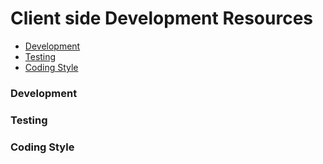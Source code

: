 # Client side Development Resources

- [Development](#development)
- [Testing](#testing)
- [Coding Style](#coding-style)

### Development

### Testing

### Coding Style

